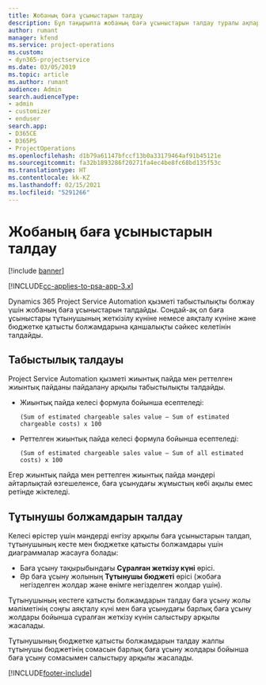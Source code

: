 ```yaml
---
title: Жобаның баға ұсыныстарын талдау
description: Бұл тақырыпта жобаның баға ұсыныстарын талдау туралы ақпарат берілген.
author: rumant
manager: kfend
ms.service: project-operations
ms.custom:
- dyn365-projectservice
ms.date: 03/05/2019
ms.topic: article
ms.author: rumant
audience: Admin
search.audienceType:
- admin
- customizer
- enduser
search.app:
- D365CE
- D365PS
- ProjectOperations
ms.openlocfilehash: d1b79a61147bfccf13b0a33179464af91b45121e
ms.sourcegitcommit: fa32b1893286f20271fa4ec4be8fc68bd135f53c
ms.translationtype: HT
ms.contentlocale: kk-KZ
ms.lasthandoff: 02/15/2021
ms.locfileid: "5291266"
---
```

# <a name="analysis-of-project-quotes"></a>Жобаның баға ұсыныстарын талдау

[!include [banner](../includes/psa-now-project-operations.md)]

[!INCLUDE[cc-applies-to-psa-app-3.x](../includes/cc-applies-to-psa-app-3x.md)]

Dynamics 365 Project Service Automation қызметі табыстылықты болжау үшін жобаның баға ұсыныстарын талдайды. Сондай-ақ ол баға ұсыныстары тұтынушының жеткізілу күніне немесе аяқталу күніне және бюджетке қатысты болжамдарына қаншалықты сәйкес келетінін талдайды.

## <a name="profitability-analysis"></a>Табыстылық талдауы

Project Service Automation қызметі жиынтық пайда мен реттелген жиынтық пайданы пайдалану арқылы табыстылықты талдайды.

- Жиынтық пайда келесі формула бойынша есептеледі:

  `
    (Sum of estimated chargeable sales value – Sum of estimated chargeable costs) x 100
  `
- Реттелген жиынтық пайда келесі формула бойынша есептеледі:

  `
    (Sum of estimated chargeable sales value – Sum of all estimated costs) x 100
  `

Егер жиынтық пайда мен реттелген жиынтық пайда мәндері айтарлықтай өзгешеленсе, баға ұсынудағы жұмыстың көбі ақылы емес ретінде жіктеледі.

## <a name="analysis-of-customer-expectations"></a>Тұтынушы болжамдарын талдау

Келесі өрістер үшін мәндерді енгізу арқылы баға ұсыныстарын талдап, тұтынушының кесте мен бюджетке қатысты болжамдары үшін диаграммалар жасауға болады:

- Баға ұсыну тақырыбындағы **Сұралған жеткізу күні** өрісі.
- Әр баға ұсыну жолының **Тұтынушы бюджеті** өрісі (жобаға негізделген жолдар және өнімге негізделген жолдар үшін).

Тұтынушының кестеге қатысты болжамдарын талдау баға ұсыну жолы мәліметінің соңғы аяқталу күні мен баға ұсынудағы барлық баға ұсыну жолдары бойынша сұралған жеткізу күнін салыстыру арқылы жасалады.

Тұтынушының бюджетке қатысты болжамдарын талдау жалпы тұтынушы бюджетінің сомасын барлық баға ұсыну жолдары бойынша баға ұсыну сомасымен салыстыру арқылы жасалады.


[!INCLUDE[footer-include](../includes/footer-banner.md)]
